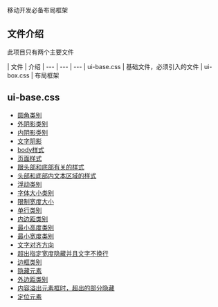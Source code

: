 移动开发必备布局框架

## 文件介绍
此项目只有两个主要文件

| 文件 | 介绍
| --- | --- | ---
| ui-base.css | 基础文件，必须引入的文件
| ui-box.css | 布局框架

## ui-base.css

* [圆角类别](https://github.com/Cndj/Mobile-Layout#d1)
* [外阴影类别]()
* [内阴影类别]()
* [文字阴影]()
* [body样式]()
* [页面样式]()
* [跟头部和底部有关的样式]()
* [头部和底部内文本区域的样式]()
* [浮动类别]()
* [字体大小类别]()
* [限制宽度大小]()
* [单行类别]()
* [内边距类别]()
* [最小高度类别]()
* [最小宽度类别]()
* [文字对齐方向]()
* [超出指定宽度隐藏并且文字不换行]()
* [边框类别]()
* [隐藏元素]()
* [外边距类别]()
* [内容溢出元素框时，超出的部分隐藏]()
* [定位元素]()
